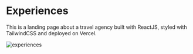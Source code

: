 # Experiences

This is a landing page about a travel agency built with ReactJS, styled with TailwindCSS and deployed on Vercel. 

![experiences](https://github.com/SALVADORPOETA/Experiences-sm/assets/71913145/dd1b0ef0-ab46-4fc2-b74f-d1c71eba57e5)
